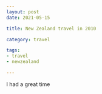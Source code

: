 ```yaml
---
layout: post
date: 2021-05-15

title: New Zealand travel in 2010

category: travel

tags:
- travel
- newzealand

---
```


I had a great time